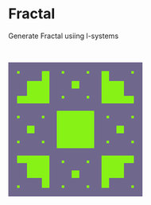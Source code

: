 # Fractal
Generate Fractal usiing l-systems

<br />

![Image description](https://raw.githubusercontent.com/Jakub47/Fractal/master/fractal.png)
